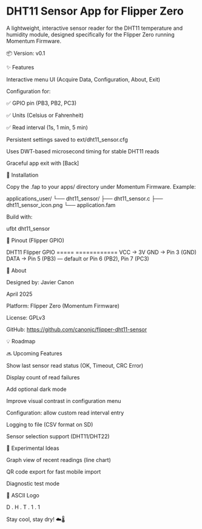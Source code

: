 # DHT11 Sensor App for Flipper Zero

A lightweight, interactive sensor reader for the DHT11 temperature and humidity module, designed specifically for the Flipper Zero running Momentum Firmware.

📦 Version: v0.1

✨ Features

Interactive menu UI (Acquire Data, Configuration, About, Exit)

Configuration for:

✅ GPIO pin (PB3, PB2, PC3)

✅ Units (Celsius or Fahrenheit)

✅ Read interval (1s, 1 min, 5 min)

Persistent settings saved to ext/dht11_sensor.cfg

Uses DWT-based microsecond timing for stable DHT11 reads

Graceful app exit with [Back]

📌 Installation

Copy the .fap to your apps/ directory under Momentum Firmware. Example:

applications_user/
└── dht11_sensor/
    ├── dht11_sensor.c
    ├── dht11_sensor_icon.png
    └── application.fam

Build with:

ufbt dht11_sensor

📐 Pinout (Flipper GPIO)

DHT11     Flipper GPIO
=====     ============
VCC   →   3V
GND   →   Pin 3 (GND)
DATA  →   Pin 5 (PB3) — default
           or Pin 6 (PB2), Pin 7 (PC3)

🧾 About

Designed by: Javier Canon

April 2025

Platform: Flipper Zero (Momentum Firmware)

License: GPLv3

GitHub: https://github.com/canonjc/flipper-dht11-sensor

💡 Roadmap

🔜 Upcoming Features

Show last sensor read status (OK, Timeout, CRC Error)

Display count of read failures

Add optional dark mode

Improve visual contrast in configuration menu

Configuration: allow custom read interval entry

Logging to file (CSV format on SD)

Sensor selection support (DHT11/DHT22)

🧪 Experimental Ideas

Graph view of recent readings (line chart)

QR code export for fast mobile import

Diagnostic test mode

🎨 ASCII Logo

  D . H . T . 1 . 1

Stay cool, stay dry! ☁️🌡️
